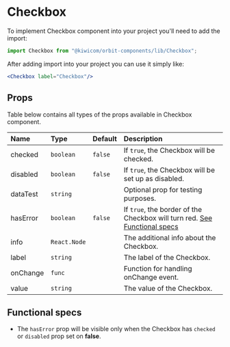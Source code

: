 # Checkbox
To implement Checkbox component into your project you'll need to add the import:
```jsx
import Checkbox from "@kiwicom/orbit-components/lib/Checkbox";
```
After adding import into your project you can use it simply like:
```jsx
<Checkbox label="Checkbox"/>
```
## Props
Table below contains all types of the props available in Checkbox component.

| Name         | Type         | Default | Description                      |
| :-------     | :----------- | :------ | :------------------------------- |
| checked      | `boolean`    | `false` | If `true`, the Checkbox will be checked.
| disabled     | `boolean`    | `false` | If `true`, the Checkbox will be set up as disabled.
| dataTest     | `string`    |         | Optional prop for testing purposes.
| hasError     | `boolean`    | `false` | If `true`, the border of the Checkbox will turn red. [See Functional specs](#functional-specs)
| info         | `React.Node` |         | The additional info about the Checkbox.
| label        | `string`     |         | The label of the Checkbox.
| onChange     | `func`       |         | Function for handling onChange event.
| value        | `string`     |         | The value of the Checkbox.

## Functional specs
* The `hasError` prop will be visible only when the Checkbox has `checked` or `disabled` prop set on **false**.
